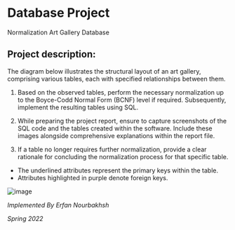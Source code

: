 # Database Project

 Normalization Art Gallery Database

## Project description:

The diagram below illustrates the structural layout of an art gallery, comprising various tables, each with specified relationships between them.

1) Based on the observed tables, perform the necessary normalization up to the Boyce-Codd Normal Form (BCNF) level if required. Subsequently, implement the resulting tables using SQL.

2) While preparing the project report, ensure to capture screenshots of the SQL code and the tables created within the software. Include these images alongside comprehensive explanations within the report file.

3) If a table no longer requires further normalization, provide a clear rationale for concluding the normalization process for that specific table.

* The underlined attributes represent the primary keys within the table.
* Attributes highlighted in purple denote foreign keys.

![image](https://github.com/Erfan2001/Database_Project/assets/69463039/bd2f4ccf-36c2-497a-89df-cd31f7583833)

 *Implemented By Erfan Nourbakhsh*
 
 *Spring 2022*
